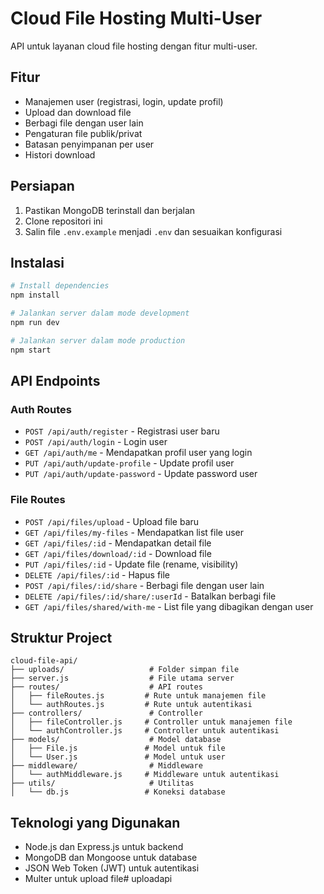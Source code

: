 # Cloud File Hosting Multi-User

API untuk layanan cloud file hosting dengan fitur multi-user.

## Fitur

- Manajemen user (registrasi, login, update profil)
- Upload dan download file
- Berbagi file dengan user lain
- Pengaturan file publik/privat
- Batasan penyimpanan per user
- Histori download

## Persiapan

1. Pastikan MongoDB terinstall dan berjalan
2. Clone repositori ini
3. Salin file `.env.example` menjadi `.env` dan sesuaikan konfigurasi

## Instalasi

```bash
# Install dependencies
npm install

# Jalankan server dalam mode development
npm run dev

# Jalankan server dalam mode production
npm start
```

## API Endpoints

### Auth Routes

- `POST /api/auth/register` - Registrasi user baru
- `POST /api/auth/login` - Login user
- `GET /api/auth/me` - Mendapatkan profil user yang login
- `PUT /api/auth/update-profile` - Update profil user
- `PUT /api/auth/update-password` - Update password user

### File Routes

- `POST /api/files/upload` - Upload file baru
- `GET /api/files/my-files` - Mendapatkan list file user
- `GET /api/files/:id` - Mendapatkan detail file
- `GET /api/files/download/:id` - Download file
- `PUT /api/files/:id` - Update file (rename, visibility)
- `DELETE /api/files/:id` - Hapus file
- `POST /api/files/:id/share` - Berbagi file dengan user lain
- `DELETE /api/files/:id/share/:userId` - Batalkan berbagi file
- `GET /api/files/shared/with-me` - List file yang dibagikan dengan user

## Struktur Project

```
cloud-file-api/
├── uploads/                   # Folder simpan file
├── server.js                  # File utama server
├── routes/                    # API routes
│   ├── fileRoutes.js         # Rute untuk manajemen file
│   └── authRoutes.js         # Rute untuk autentikasi
├── controllers/               # Controller
│   ├── fileController.js     # Controller untuk manajemen file
│   └── authController.js     # Controller untuk autentikasi
├── models/                    # Model database
│   ├── File.js               # Model untuk file
│   └── User.js               # Model untuk user
├── middleware/                # Middleware
│   └── authMiddleware.js     # Middleware untuk autentikasi
├── utils/                     # Utilitas
│   └── db.js                 # Koneksi database
```

## Teknologi yang Digunakan

- Node.js dan Express.js untuk backend
- MongoDB dan Mongoose untuk database
- JSON Web Token (JWT) untuk autentikasi
- Multer untuk upload file#   u p l o a d a p i  
 